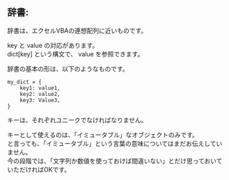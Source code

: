 ## 辞書:

辞書は、エクセルVBAの連想配列に近いものです。

key と value の対応があります。  
dict[key] という構文で、 value を参照できます。

辞書の基本の形は、以下のようなものです。

```
my_dict = {
    key1: value1,
    key2: value2,
    key3: Value3,
}
```

キーは、それぞれユニークでなければなりません。

キーとして使えるのは、「イミュータブル」なオブジェクトのみです。  
と言っても、「イミュータブル」という言葉の意味についてはまだお伝えしていません。  
今の段階では、「文字列か数値を使っておけば間違いない」とだけ思っておいていただければOKです。
